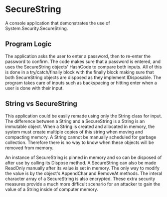 # SecureString
A console application that demonstrates the use of System.Security.SecureString. 

## Program Logic
The application asks the user to enter a password, then to re-enter the password to confirm. The code makes sure that a password
is entered, and uses the SecureString objects' HashCode to compare both inputs. All of this is done in a try/catch/finally block
with the finally block making sure that both SecureString objects are disposed as they implement IDisposable. The program takes
care of inputs such as backspacing or hitting enter when a user is done with their input.

## String vs SecureString
This application could be easily remade using only the String class for input. The difference between a String and a SecureString
is a String is an immutable object. When a String is created and allocated in memory, the system must create multiple copies
of this string when moving and compacting memory. A String cannot be manually scheduled for garbage collection. Therefore there
is no way to know when these objects will be removed from memory.

An instance of SecureString is pinned in memory and so can be disposed of after use by calling its Dispose method. A SecureString
can also be made ReadOnly manually after its value is set in memory. The only way to modify the value is by the object's
AppendChar and RemoveAt methods. The interal character array of a SecureString is also encrypted. These extra security measures
provide a much more difficult scenario for an attacker to gain the value of a String inside of computer memory.
